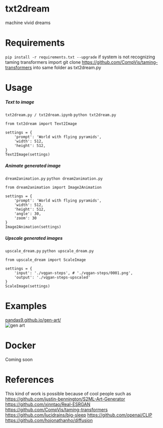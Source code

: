 # txt2dream
machine vivid dreams

# Requirements
`pip install -r requirements.txt --upgrade`
if system is not recognizing taming transformers import git clone https://github.com/CompVis/taming-transformers into same folder as txt2dream.py

# Usage
##### Text to image
`txt2dream.py / txt2dream.ipynb`
`python txt2dream.py`
```
from txt2dream import Text2Image

settings = {
    'prompt': 'World with flying pyramids',
    'width': 512,
    'height': 512,
}
Text2Image(settings)
```

##### Animate generated image
`dream2animation.py`
`python dream2animation.py`
```
from dream2animation import Image2Animation

settings = {
    'prompt': 'World with flying pyramids',
    'width': 512,
    'height': 512,
    'angle': 30,
    'zoom': 30
}
Image2Animation(settings)
```

##### Upscale generated images
`upscale_dream.py`
`python upscale_dream.py`
```
from upscale_dream import ScaleImage

settings = {
    'input': './vqgan-steps', # './vqgan-steps/0001.png',
    'output': './vqgan-steps-upscaled'
}
ScaleImage(settings)
```

# Examples
[pandas9.github.io/gen-art/](https://pandas9.github.io/gen-art/) <br />
![gen art](https://pandas9.github.io/gen-art/public/time-keeper/0009_scaled.png)

# Docker
Coming soon

# References
This kind of work is possible because of cool people such as
https://github.com/justin-bennington/S2ML-Art-Generator
https://github.com/xinntao/Real-ESRGAN
https://github.com/CompVis/taming-transformers
https://github.com/lucidrains/big-sleep
https://github.com/openai/CLIP
https://github.com/hojonathanho/diffusion
